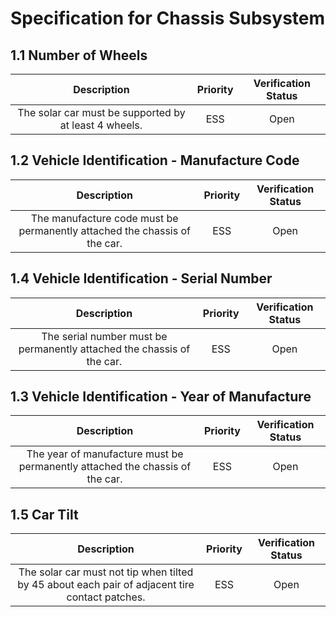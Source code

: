 # Specification for Chassis Subsystem
## 1.1 Number of Wheels
| Description | Priority | Verification Status |
|:---:|:---:|:---:|
| The solar car must be supported by at least 4 wheels.  | ESS | Open |

## 1.2 Vehicle Identification - Manufacture Code
| Description | Priority | Verification Status |
|:---:|:---:|:---:|
| The manufacture code must be permanently attached the chassis of the car.    | ESS | Open |

## 1.4 Vehicle Identification - Serial Number
| Description | Priority | Verification Status |
|:---:|:---:|:---:|
| The serial number must be permanently attached the chassis of the car.  | ESS | Open |

## 1.3 Vehicle Identification - Year of Manufacture
| Description | Priority | Verification Status |
|:---:|:---:|:---:|
| The year of manufacture must be permanently attached the chassis of the car.    | ESS | Open |

## 1.5 Car Tilt
| Description | Priority | Verification Status |
|:---:|:---:|:---:|
| The solar car must not tip when tilted by 45 about each pair of adjacent tire contact patches. | ESS | Open |
